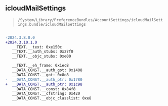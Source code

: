 ## icloudMailSettings

> `/System/Library/PreferenceBundles/AccountSettings/icloudMailSettings.bundle/icloudMailSettings`

```diff

-2024.3.8.0.0
+2024.3.10.1.0
   __TEXT.__text: 0xe150c
   __TEXT.__auth_stubs: 0x27f0
   __TEXT.__objc_stubs: 0xe00

   __TEXT.__eh_frame: 0x1ec8
   __DATA_CONST.__auth_got: 0x1408
   __DATA_CONST.__got: 0x8e8
-  __DATA_CONST.__auth_ptr: 0x1780
+  __DATA_CONST.__auth_ptr: 0x1c98
   __DATA_CONST.__const: 0x84f8
   __DATA_CONST.__cfstring: 0x420
   __DATA_CONST.__objc_classlist: 0xe8

```
